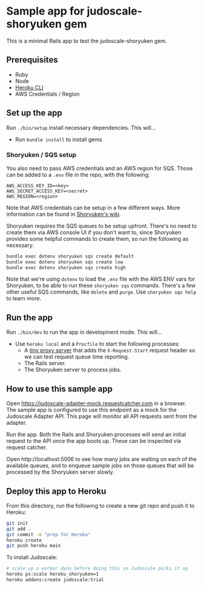 # Sample app for judoscale-shoryuken gem

This is a minimal Rails app to test the judoscale-shoryuken gem.

## Prerequisites

- Ruby
- Node
- [Heroku CLI](https://devcenter.heroku.com/articles/heroku-cli)
- AWS Credentials / Region

## Set up the app

Run `./bin/setup` install necessary dependencies. This will...

- Run `bundle install` to install gems

### Shoryuken / SQS setup

You also need to pass AWS credentials and an AWS region for SQS. Those can be added to a `.env` file in the repo, with the following:

```
AWS_ACCESS_KEY_ID=<key>
AWS_SECRET_ACCESS_KEY=<secret>
AWS_REGION=<region>
```

Note that AWS credentials can be setup in a few different ways. More information can be found in [Shoryuken's wiki](https://github.com/ruby-shoryuken/shoryuken/wiki/Configure-the-AWS-Client).

Shoryuken requires the SQS queues to be setup upfront. There's no need to create them via AWS console UI if you don't want to, since Shoryuken provides some helpful commands to create them, so run the following as necessary:

```bash
bundle exec dotenv shoryuken sqs create default
bundle exec dotenv shoryuken sqs create low
bundle exec dotenv shoryuken sqs create high
```

Note that we're using `dotenv` to load the `.env` file with the AWS ENV vars for Shoryuken, to be able to run these `shoryuken sqs` commands. There's a few other useful SQS commands, like `delete` and `purge`. Use `shoryuken sqs help` to learn more.

## Run the app

Run `./bin/dev` to run the app in development mode. This will...

- Use `heroku local` and a `Procfile` to start the following processes:
  - A [tiny proxy server](https://github.com/judoscale/judoscale-adapter-proxy-server) that adds the `X-Request-Start` request header so we can test request queue time reporting.
  - The Rails server.
  - The Shoryuken server to process jobs.

## How to use this sample app

Open https://judoscale-adapter-mock.requestcatcher.com in a browser. The sample app is configured to use this endpoint as a mock for the Judoscale Adapter API. This page will monitor all API requests sent from the adapter.

Run the app. Both the Rails and Shoryuken processes will send an initial request to the API once the app boots up. These can be inspected via request catcher.

Open http://localhost:5006 to see how many jobs are waiting on each of the available queues, and to enqueue sample jobs on those queues that will be processed by the Shoryuken server slowly.

## Deploy this app to Heroku

From this directory, run the following to create a new git repo and push it to Heroku:

```sh
git init
git add .
git commit -m "prep for Heroku"
heroku create
git push heroku main
```

To install Judoscale:

```sh
# scale up a worker dyno before doing this so Judoscale picks it up
heroku ps:scale heroku_shoryuken=1
heroku addons:create judoscale:trial
```
